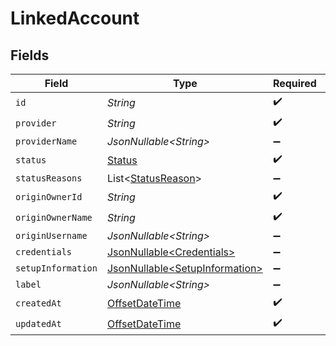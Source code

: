 # LinkedAccount


## Fields

| Field                                                                                     | Type                                                                                      | Required                                                                                  | Description                                                                               |
| ----------------------------------------------------------------------------------------- | ----------------------------------------------------------------------------------------- | ----------------------------------------------------------------------------------------- | ----------------------------------------------------------------------------------------- |
| `id`                                                                                      | *String*                                                                                  | :heavy_check_mark:                                                                        | N/A                                                                                       |
| `provider`                                                                                | *String*                                                                                  | :heavy_check_mark:                                                                        | N/A                                                                                       |
| `providerName`                                                                            | *JsonNullable\<String>*                                                                   | :heavy_minus_sign:                                                                        | N/A                                                                                       |
| `status`                                                                                  | [Status](../../models/components/Status.md)                                               | :heavy_check_mark:                                                                        | N/A                                                                                       |
| `statusReasons`                                                                           | List\<[StatusReason](../../models/components/StatusReason.md)>                            | :heavy_minus_sign:                                                                        | N/A                                                                                       |
| `originOwnerId`                                                                           | *String*                                                                                  | :heavy_check_mark:                                                                        | N/A                                                                                       |
| `originOwnerName`                                                                         | *String*                                                                                  | :heavy_check_mark:                                                                        | N/A                                                                                       |
| `originUsername`                                                                          | *JsonNullable\<String>*                                                                   | :heavy_minus_sign:                                                                        | N/A                                                                                       |
| `credentials`                                                                             | [JsonNullable\<Credentials>](../../models/components/Credentials.md)                      | :heavy_minus_sign:                                                                        | N/A                                                                                       |
| `setupInformation`                                                                        | [JsonNullable\<SetupInformation>](../../models/components/SetupInformation.md)            | :heavy_minus_sign:                                                                        | N/A                                                                                       |
| `label`                                                                                   | *JsonNullable\<String>*                                                                   | :heavy_minus_sign:                                                                        | N/A                                                                                       |
| `createdAt`                                                                               | [OffsetDateTime](https://docs.oracle.com/javase/8/docs/api/java/time/OffsetDateTime.html) | :heavy_check_mark:                                                                        | N/A                                                                                       |
| `updatedAt`                                                                               | [OffsetDateTime](https://docs.oracle.com/javase/8/docs/api/java/time/OffsetDateTime.html) | :heavy_check_mark:                                                                        | N/A                                                                                       |